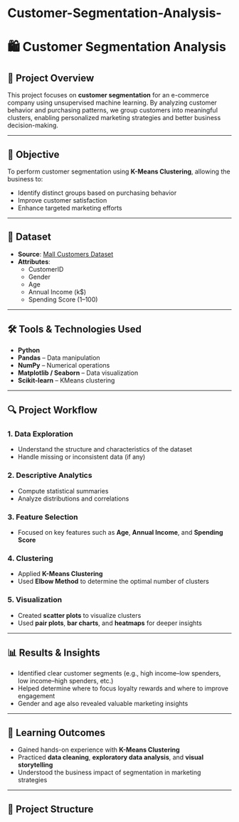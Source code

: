 # Customer-Segmentation-Analysis-
# 🛍️ Customer Segmentation Analysis

## 📌 Project Overview

This project focuses on **customer segmentation** for an e-commerce company using unsupervised machine learning. By analyzing customer behavior and purchasing patterns, we group customers into meaningful clusters, enabling personalized marketing strategies and better business decision-making.

---

## 🎯 Objective

To perform customer segmentation using **K-Means Clustering**, allowing the business to:
- Identify distinct groups based on purchasing behavior
- Improve customer satisfaction
- Enhance targeted marketing efforts

---

## 📂 Dataset

- **Source**: [Mall Customers Dataset](https://www.kaggle.com/datasets/vjchoudhary7/customer-segmentation-tutorial)
- **Attributes**:  
  - CustomerID  
  - Gender  
  - Age  
  - Annual Income (k$)  
  - Spending Score (1–100)

---

## 🛠️ Tools & Technologies Used

- **Python**
- **Pandas** – Data manipulation
- **NumPy** – Numerical operations
- **Matplotlib / Seaborn** – Data visualization
- **Scikit-learn** – KMeans clustering

---

## 🔍 Project Workflow

### 1. Data Exploration
- Understand the structure and characteristics of the dataset
- Handle missing or inconsistent data (if any)

### 2. Descriptive Analytics
- Compute statistical summaries
- Analyze distributions and correlations

### 3. Feature Selection
- Focused on key features such as **Age**, **Annual Income**, and **Spending Score**

### 4. Clustering
- Applied **K-Means Clustering**
- Used **Elbow Method** to determine the optimal number of clusters

### 5. Visualization
- Created **scatter plots** to visualize clusters
- Used **pair plots**, **bar charts**, and **heatmaps** for deeper insights

---

## 📊 Results & Insights

- Identified clear customer segments (e.g., high income–low spenders, low income–high spenders, etc.)
- Helped determine where to focus loyalty rewards and where to improve engagement
- Gender and age also revealed valuable marketing insights

---

## 🧠 Learning Outcomes

- Gained hands-on experience with **K-Means Clustering**
- Practiced **data cleaning**, **exploratory data analysis**, and **visual storytelling**
- Understood the business impact of segmentation in marketing strategies

---

## 📁 Project Structure

